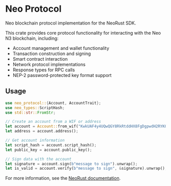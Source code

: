 # Neo Protocol

Neo blockchain protocol implementation for the NeoRust SDK.

This crate provides core protocol functionality for interacting with the Neo N3 blockchain, including:

- Account management and wallet functionality
- Transaction construction and signing
- Smart contract interaction
- Network protocol implementations
- Response types for RPC calls
- NEP-2 password-protected key format support

## Usage

```rust
use neo_protocol::{Account, AccountTrait};
use neo_types::ScriptHash;
use std::str::FromStr;

// Create an account from a WIF or address
let account = Account::from_wif("KwkUAF4y4UQwQGY8RkRtddHX8FgDgpwdH2RYKQcnAi7fFkzYQUV3").unwrap();
let address = account.address();

// Get account information
let script_hash = account.script_hash();
let public_key = account.public_key();

// Sign data with the account
let signature = account.sign(b"message to sign").unwrap();
let is_valid = account.verify(b"message to sign", &signature).unwrap();
```

For more information, see the [NeoRust documentation](https://docs.rs/neo3).
